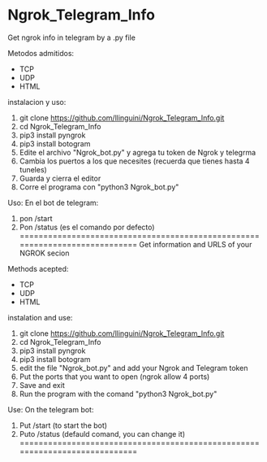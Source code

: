 # Ngrok_Telegram_Info
Get ngrok info in telegram by a .py file


Metodos admitidos:
- TCP
- UDP
- HTML

instalacion y uso:

1. git clone https://github.com/llinguini/Ngrok_Telegram_Info.git
2. cd Ngrok_Telegram_Info
3. pip3 install pyngrok
4. pip3 install botogram
5. Edite el archivo "Ngrok_bot.py" y agrega tu token de Ngrok y telegrma
6. Cambia los puertos a los que necesites (recuerda que tienes hasta 4 tuneles)
7. Guarda y cierra el editor
8. Corre el programa con "python3 Ngrok_bot.py"

Uso:
En el bot de telegram:
1. pon /start
2. Pon /status (es el comando por defecto)
============================================================================
Get information and URLS of your NGROK secion

Methods acepted:
- TCP
- UDP
- HTML

instalation and use: 

1. git clone https://github.com/llinguini/Ngrok_Telegram_Info.git
2. cd Ngrok_Telegram_Info
3. pip3 install pyngrok
4. pip3 install botogram
5. edit the file "Ngrok_bot.py" and add your Ngrok and Telegram token
6. Put the ports that you want to open (ngrok allow 4 ports)
7. Save and exit
8. Run the program with the comand "python3 Ngrok_bot.py"

Use:
On the telegram bot:
1. Put /start (to start the bot)
2. Puto /status (defauld comand, you can change it)
============================================================================
